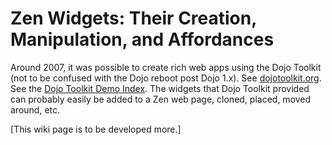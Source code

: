 # Zen Widgets: Their Creation, Manipulation, and Affordances

Around 2007, it was possible to create rich web apps using the Dojo Toolkit \(not to be confused with the Dojo reboot post Dojo 1.x\). See [dojotoolkit.org](https://dojotoolkit.org/). See the [Dojo Toolkit Demo Index](http://demos.dojotoolkit.org/demos/). The widgets that Dojo Toolkit provided can probably easily be added to a Zen web page, cloned, placed, moved around, etc.

\[This wiki page is to be developed more.\]

